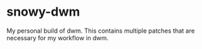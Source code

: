 # snowy-dwm
My personal build of dwm. This contains multiple patches that are necessary for my workflow in dwm.
